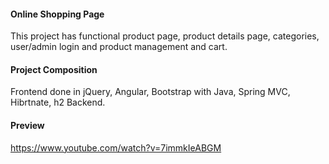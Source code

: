 #### Online Shopping Page

This project has functional product page, product details page, categories, user/admin login and product management and cart.

#### Project Composition

Frontend done in jQuery, Angular, Bootstrap with Java, Spring MVC, Hibrtnate, h2 Backend.

#### Preview

https://www.youtube.com/watch?v=7immkIeABGM
